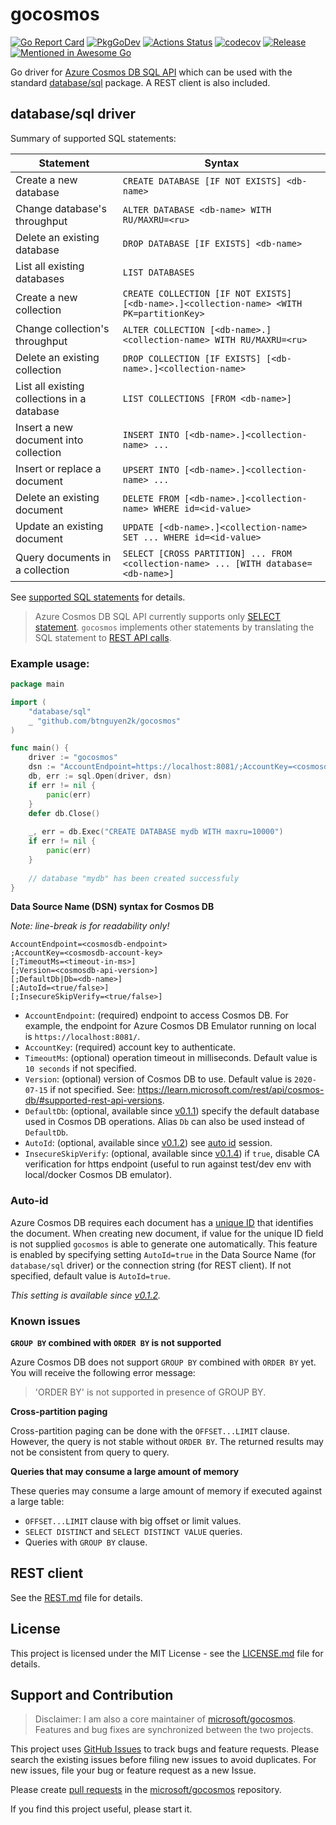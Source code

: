 # gocosmos

[![Go Report Card](https://goreportcard.com/badge/github.com/btnguyen2k/gocosmos)](https://goreportcard.com/report/github.com/btnguyen2k/gocosmos)
[![PkgGoDev](https://pkg.go.dev/badge/github.com/btnguyen2k/gocosmos)](https://pkg.go.dev/github.com/btnguyen2k/gocosmos)
[![Actions Status](https://github.com/btnguyen2k/gocosmos/workflows/gocosmos/badge.svg)](https://github.com/btnguyen2k/gocosmos/actions)
[![codecov](https://codecov.io/gh/btnguyen2k/gocosmos/branch/main/graph/badge.svg)](https://codecov.io/gh/btnguyen2k/gocosmos)
[![Release](https://img.shields.io/github/release/btnguyen2k/gocosmos.svg?style=flat-square)](RELEASE-NOTES.md)
[![Mentioned in Awesome Go](https://awesome.re/mentioned-badge.svg)](https://github.com/avelino/awesome-go#database-drivers)

Go driver for [Azure Cosmos DB SQL API](https://azure.microsoft.com/services/cosmos-db/) which can be used with the standard [database/sql](https://golang.org/pkg/database/sql/) package. A REST client is also included.

## database/sql driver

Summary of supported SQL statements:

| Statement                                   | Syntax                                                                                   |
|---------------------------------------------|------------------------------------------------------------------------------------------|
| Create a new database                       | `CREATE DATABASE [IF NOT EXISTS] <db-name>`                                              |
| Change database's throughput                | `ALTER DATABASE <db-name> WITH RU/MAXRU=<ru>`                                            |
| Delete an existing database                 | `DROP DATABASE [IF EXISTS] <db-name>`                                                    |
| List all existing databases                 | `LIST DATABASES`                                                                         |
| Create a new collection                     | `CREATE COLLECTION [IF NOT EXISTS] [<db-name>.]<collection-name> <WITH PK=partitionKey>` |
| Change collection's throughput              | `ALTER COLLECTION [<db-name>.]<collection-name> WITH RU/MAXRU=<ru>`                      |
| Delete an existing collection               | `DROP COLLECTION [IF EXISTS] [<db-name>.]<collection-name>`                              |
| List all existing collections in a database | `LIST COLLECTIONS [FROM <db-name>]`                                                      |
| Insert a new document into collection       | `INSERT INTO [<db-name>.]<collection-name> ...`                                          |
| Insert or replace a document                | `UPSERT INTO [<db-name>.]<collection-name> ...`                                          |
| Delete an existing document                 | `DELETE FROM [<db-name>.]<collection-name> WHERE id=<id-value>`                          |
| Update an existing document                 | `UPDATE [<db-name>.]<collection-name> SET ... WHERE id=<id-value>`                       |
| Query documents in a collection             | `SELECT [CROSS PARTITION] ... FROM <collection-name> ... [WITH database=<db-name>]`      |

See [supported SQL statements](SQL.md) for details.

> Azure Cosmos DB SQL API currently supports only [SELECT statement](https://learn.microsoft.com/azure/cosmos-db/nosql/query/select).
> `gocosmos` implements other statements by translating the SQL statement to [REST API calls](https://learn.microsoft.com/rest/api/cosmos-db/).

### Example usage:

```go
package main

import (
	"database/sql"
	_ "github.com/btnguyen2k/gocosmos"
)

func main() {
	driver := "gocosmos"
	dsn := "AccountEndpoint=https://localhost:8081/;AccountKey=<cosmosdb-account-key>"
	db, err := sql.Open(driver, dsn)
	if err != nil {
		panic(err)
	}
	defer db.Close()
	
	_, err = db.Exec("CREATE DATABASE mydb WITH maxru=10000")
	if err != nil {
		panic(err)
	}
	
	// database "mydb" has been created successfuly
}
```

**Data Source Name (DSN) syntax for Cosmos DB**

_Note: line-break is for readability only!_

```connection
AccountEndpoint=<cosmosdb-endpoint>
;AccountKey=<cosmosdb-account-key>
[;TimeoutMs=<timeout-in-ms>]
[;Version=<cosmosdb-api-version>]
[;DefaultDb|Db=<db-name>]
[;AutoId=<true/false>]
[;InsecureSkipVerify=<true/false>]
```

- `AccountEndpoint`: (required) endpoint to access Cosmos DB. For example, the endpoint for Azure Cosmos DB Emulator running on local is `https://localhost:8081/`.
- `AccountKey`: (required) account key to authenticate.
- `TimeoutMs`: (optional) operation timeout in milliseconds. Default value is `10 seconds` if not specified.
- `Version`: (optional) version of Cosmos DB to use. Default value is `2020-07-15` if not specified. See: https://learn.microsoft.com/rest/api/cosmos-db/#supported-rest-api-versions.
- `DefaultDb`: (optional, available since [v0.1.1](RELEASE-NOTES.md)) specify the default database used in Cosmos DB operations. Alias `Db` can also be used instead of `DefaultDb`.
- `AutoId`: (optional, available since [v0.1.2](RELEASE-NOTES.md)) see [auto id](#auto-id) session.
- `InsecureSkipVerify`: (optional, available since [v0.1.4](RELEASE-NOTES.md)) if `true`, disable CA verification for https endpoint (useful to run against test/dev env with local/docker Cosmos DB emulator).

### Auto-id

Azure Cosmos DB requires each document has a [unique ID](https://learn.microsoft.com/rest/api/cosmos-db/documents) that identifies the document.
When creating new document, if value for the unique ID field is not supplied `gocosmos` is able to generate one automatically. This feature is enabled
by specifying setting `AutoId=true` in the Data Source Name (for `database/sql` driver) or the connection string (for REST client). If not specified, default
value is `AutoId=true`.

_This setting is available since [v0.1.2](RELEASE-NOTES.md)._

### Known issues

**`GROUP BY` combined with `ORDER BY` is not supported**

Azure Cosmos DB does not support `GROUP BY` combined with `ORDER BY` yet. You will receive the following error message:

> 'ORDER BY' is not supported in presence of GROUP BY.

**Cross-partition paging**

Cross-partition paging can be done with the `OFFSET...LIMIT` clause. However, the query is not stable without `ORDER BY`. The returned results may not be consistent from query to query.

**Queries that may consume a large amount of memory**

These queries may consume a large amount of memory if executed against a large table:

- `OFFSET...LIMIT` clause with big offset or limit values.
- `SELECT DISTINCT` and `SELECT DISTINCT VALUE` queries.
- Queries with `GROUP BY` clause.

## REST client

See the [REST.md](REST.md) file for details.

## License

This project is licensed under the MIT License - see the [LICENSE.md](LICENSE.md) file for details.

## Support and Contribution

> Disclaimer: I am also a core maintainer of [microsoft/gocosmos](https://github.com/microsoft/gocosmos/). Features and bug fixes are synchronized between the two projects.

This project uses [GitHub Issues](https://github.com/btnguyen2k/gocosmos/issues) to track bugs and feature requests. Please search the existing issues before filing new issues to avoid duplicates. For new issues, file your bug or feature request as a new Issue.

Please create [pull requests](https://github.com/microsoft/gocosmos/pulls) in the [microsoft/gocosmos](https://github.com/microsoft/gocosmos/) repository.

If you find this project useful, please start it.

